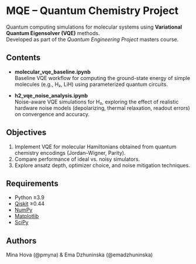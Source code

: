 # MQE – Quantum Chemistry Project

Quantum computing simulations for molecular systems using **Variational Quantum Eigensolver (VQE)** methods.  
Developed as part of the *Quantum Engineering Project* masters course.

## Contents

- **molecular_vqe_baseline.ipynb**  
  Baseline VQE workflow for computing the ground-state energy of simple molecules (e.g., H₂, LiH) using parameterized quantum circuits.

- **h2_vqe_noise_analysis.ipynb**  
  Noise-aware VQE simulations for H₂, exploring the effect of realistic hardware noise models (depolarizing, thermal relaxation, readout errors) on convergence and accuracy.

## Objectives
1. Implement VQE for molecular Hamiltonians obtained from quantum chemistry encodings (Jordan–Wigner, Parity).  
2. Compare performance of ideal vs. noisy simulators.  
3. Explore ansatz depth, optimizer choice, and noise mitigation techniques.  

## Requirements
- Python ≥3.9  
- [Qiskit](https://qiskit.org/) ≥0.44  
- [NumPy](https://numpy.org/)  
- [Matplotlib](https://matplotlib.org/)  
- [SciPy](https://scipy.org/)

## Authors
Mina Hova (@pmyna) & Ema Dzhuninska (@emadzhuninska)
